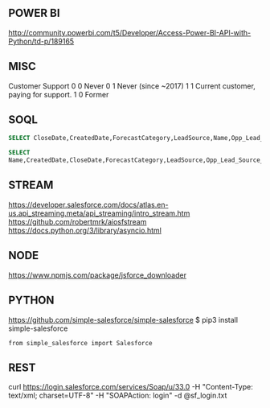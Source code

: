 POWER BI  
-----------------------
http://community.powerbi.com/t5/Developer/Access-Power-BI-API-with-Python/td-p/189165

MISC  
-----------------------  
Customer  Support
0         0       Never 
0         1       Never (since ~2017)
1         1       Current customer, paying for support.
1         0       Former

SOQL
-----------------------  
```SQL
SELECT CloseDate,CreatedDate,ForecastCategory,LeadSource,Name,Opp_Lead_Source__c,Owner_Role_POD__c,QcvTotalSoftware2__c,StageName FROM Opportunity

SELECT
Name,CreatedDate,CloseDate,ForecastCategory,LeadSource,Opp_Lead_Source__c,Owner_Role_POD__c,StageName,QcvTotalSoftware2__c FROM Opportunity ORDER BY CreatedDate DESC NULLS FIRST LIMIT 10
```

STREAM
-----------------------  
https://developer.salesforce.com/docs/atlas.en-us.api_streaming.meta/api_streaming/intro_stream.htm
https://github.com/robertmrk/aiosfstream
https://docs.python.org/3/library/asyncio.html

NODE  
-----------------------
https://www.npmjs.com/package/jsforce_downloader

PYTHON
-----------------------
https://github.com/simple-salesforce/simple-salesforce
$ pip3 install simple-salesforce

`from simple_salesforce import Salesforce`

REST  
-----------------------  
curl https://login.salesforce.com/services/Soap/u/33.0 -H \"Content-Type: text/xml; charset=UTF-8\" -H \"SOAPAction: login\" -d @sf_login.txt
